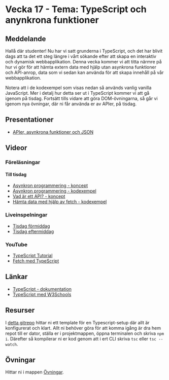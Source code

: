 # Vecka 17 - Tema: TypeScript och anynkrona funktioner

## Meddelande
Hallå där studenter! Nu har vi satt grunderna i TypeScript, och det har blivit dags att ta det ett steg längre i vårt sökande efter att skapa en interaktiv och dynamisk webbapplikation. Denna vecka kommer vi att titta närmre på hur vi gör för att hämta extern data med hjälp utan asynkrona funktioner och API-anrop, data som vi sedan kan använda för att skapa innehåll på vår webbapplikation.

Notera att i de kodexempel som visas nedan så används vanlig vanilla JavaScript. Mer i detalj hur detta ser ut i TypeScript kommer vi att gå igenom på tisdag. Fortsätt tills vidare att göra DOM-övningarna, så går vi igenom nya övningar, där ni får använda er av APIer, på tisdag. 

## Presentationer
- [APIer, asynkrona funktioner och JSON](https://docs.google.com/presentation/d/1IHs2POTOCAavMDgBg6sbmUg87uxi2FLR/edit?usp=sharing&ouid=117251319654116712560&rtpof=true&sd=true)

## Videor

### Föreläsningar 

#### Till tisdag
- [Asynkron programmering - koncept](https://vimeo.com/767865343/cc145df615?share=copy)
- [Asynkron programmering - kodexempel](https://vimeo.com/767865148/f4e126d61a?share=copy)
- [Vad är ett API? - koncept](https://vimeo.com/767865401/c269169bc8?share=copy)
- [Hämta data med hjälp av fetch - kodexempel](https://vimeo.com/767865549/78bdb90ddb?share=copy)

### Liveinspelningar
- [Tisdag förmiddag](https://vimeo.com/938559279/64e81b9002?share=copy)
- [Tisdag eftermiddag](https://vimeo.com/938559159/6b486cd30c?share=copy)

### YouTube
- [TypeScript Tutorial](https://www.youtube.com/watch?v=BCg4U1FzODs)
- [Fetch med TypeScript](https://www.youtube.com/watch?v=PyOBr2RXHyU)

## Länkar 
- [TypeScript - dokumentation](https://www.typescriptlang.org/docs/)
- [TypeScript med W3Schools](https://www.w3schools.com/typescript/typescript_intro.php)

## Resurser
I [detta gitrepo](https://github.com/MU23FRONTEND/typescript_template) hittar ni ett template för en Typescript-setup där allt är konfigurerat och klart. Allt ni behöver göra för att komma igång är dra hem repot till er dator, ställa er i projektmappen, öppna terminalen och skriva ```npm i```. Därefter så kompilerar ni er kod genom att i ert CLI skriva ```tsc``` eller ```tsc --watch```.
 
## Övningar
Hittar ni i mappen [Övningar](./Övningar/).
